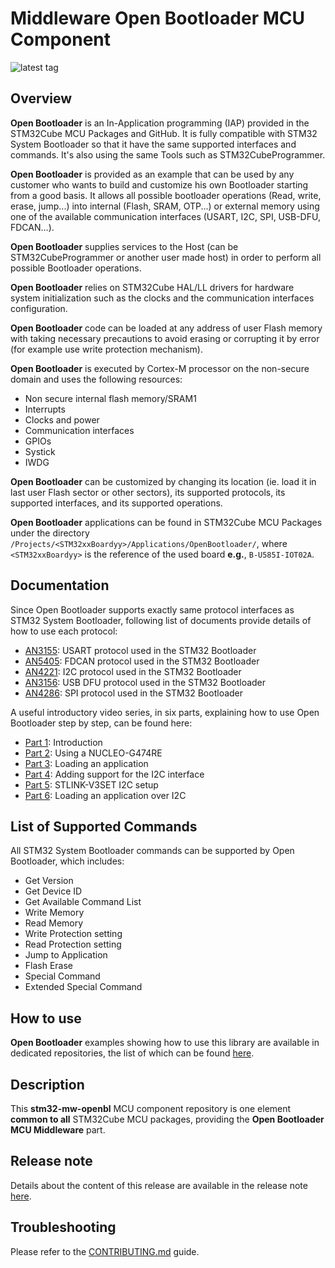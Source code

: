 # Middleware Open Bootloader MCU Component

![latest tag](https://img.shields.io/github/v/tag/STMicroelectronics/stm32-mw-openbl.svg?color=brightgreen)

## Overview

**Open Bootloader** is an In-Application programming (IAP) provided in the STM32Cube MCU Packages and GitHub. It is fully compatible with STM32 System Bootloader so that it have the same supported interfaces and commands. It's also using the same Tools such as STM32CubeProgrammer.

**Open Bootloader** is provided as an example that can be used by any customer who wants to build and customize his own Bootloader starting from a good basis. It allows all possible bootloader operations (Read, write, erase, jump...) into internal (Flash, SRAM, OTP...) or external memory using one of the available communication interfaces (USART, I2C, SPI, USB-DFU, FDCAN...).

**Open Bootloader** supplies services to the Host (can be STM32CubeProgrammer or another user made host) in order to perform all possible Bootloader operations.

**Open Bootloader** relies on STM32Cube HAL/LL drivers for hardware system initialization such as the clocks and the communication interfaces configuration.

**Open Bootloader** code can be loaded at any address of user Flash memory with taking necessary precautions to avoid erasing or corrupting it by error (for example use write protection mechanism).

**Open Bootloader** is executed by Cortex-M processor on the non-secure domain and uses the following resources:
 - Non secure internal flash memory/SRAM1
 - Interrupts
 - Clocks and power
 - Communication interfaces
 - GPIOs
 - Systick
 - IWDG

**Open Bootloader** can be customized by changing its location (ie. load it in last user Flash sector or other sectors), its supported protocols, its supported interfaces, and its supported operations.

**Open Bootloader** applications can be found in STM32Cube MCU Packages under the directory `/Projects/<STM32xxBoardyy>/Applications/OpenBootloader/`, where `<STM32xxBoardyy>` is the reference of the used board **e.g.**, `B-U585I-IOT02A`.

## Documentation

Since Open Bootloader supports exactly same protocol interfaces as STM32 System Bootloader, following list of documents provide details of how to use each protocol:
- [AN3155](https://www.st.com/resource/en/application_note/CD00264342.pdf): USART protocol used in the STM32 Bootloader
- [AN5405](https://www.st.com/resource/en/application_note/dm00660346.pdf): FDCAN protocol used in the STM32 Bootloader
- [AN4221](https://www.st.com/resource/en/application_note/DM00072315.pdf): I2C protocol used in the STM32 Bootloader
- [AN3156](https://www.st.com/resource/en/application_note/cd00264379.pdf): USB DFU protocol used in the STM32 Bootloader
- [AN4286](https://www.st.com/resource/en/application_note/DM00081379.pdf): SPI protocol used in the STM32 Bootloader

A useful introductory video series, in six parts, explaining how to use Open Bootloader step by step, can be found here: 
 - [Part 1](https://www.youtube.com/watch?v=_gejWsAn5kg): Introduction
 - [Part 2](https://www.youtube.com/watch?v=kYr7UMieRTo): Using a NUCLEO-G474RE
 - [Part 3](https://www.youtube.com/watch?v=JUBac27tOis): Loading an application
 - [Part 4](https://www.youtube.com/watch?v=7sMDBSlZ7bU): Adding support for the I2C interface
 - [Part 5](https://www.youtube.com/watch?v=rr1W5h94qLU): STLINK-V3SET I2C setup
 - [Part 6](https://www.youtube.com/watch?v=IZ6BpDIm6O0): Loading an application over I2C

## List of Supported Commands

All STM32 System Bootloader commands can be supported by Open Bootloader, which includes:
 - Get Version
 - Get Device ID
 - Get Available Command List
 - Write Memory
 - Read Memory
 - Write Protection setting
 - Read Protection setting
 - Jump to Application
 - Flash Erase
 - Special Command
 - Extended Special Command

## How to use

**Open Bootloader** examples showing how to use this library are available in dedicated repositories, the list of which can be found [here](https://github.com/STMicroelectronics/STM32Cube_MCU_Overall_Offer/blob/master/README.md#stm32cube-middleware-libraries).

## Description

This **stm32-mw-openbl** MCU component repository is one element **common to all** STM32Cube MCU packages, providing the **Open Bootloader MCU Middleware** part.

## Release note

Details about the content of this release are available in the release note [here](https://htmlpreview.github.io/?https://github.com/STMicroelectronics/stm32-mw-openbl/blob/stm32n6/Release_Notes.html).

## Troubleshooting

Please refer to the [CONTRIBUTING.md](CONTRIBUTING.md) guide.
